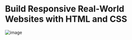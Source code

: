 # Build Responsive Real-World Websites with HTML and CSS

![image](https://user-images.githubusercontent.com/95168051/184987420-17b34a3f-41dc-4578-af58-3d034efae858.png)
